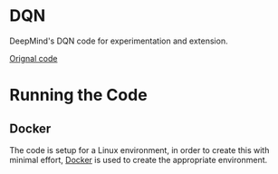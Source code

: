 # DQN

DeepMind's DQN code for experimentation and extension.

[Orignal code](https://sites.google.com/a/deepmind.com/dqn/)

# Running the Code
## Docker
The code is setup for a Linux environment, in order to create this with minimal effort, [Docker](https://www.docker.com/) is used to create the appropriate environment.
